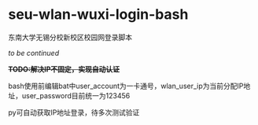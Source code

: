 # seu-wlan-wuxi-login-bash
东南大学无锡分校新校区校园网登录脚本

*to be continued*

~~**TODO:解决IP不固定，实现自动认证**~~

bash使用前编辑bat中user_account为一卡通号，wlan_user_ip为当前分配IP地址，user_password目前统一为123456

py可自动获取IP地址登录，待多次测试验证
